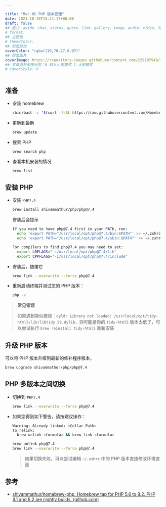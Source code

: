 ```yaml
---

title: "Mac OS PHP 版本管理"
date: 2021-10-10T15:24:17+08:00
draft: false
## 格式：aside、chat、status、quote、link、gallery、image、audio、video，为空则代表标准格式
# format: 
## 主题色
# themeColor: 
## 封面颜色
coverColor: "rgba(119,70,27,0.97)"
## 封面图片
coverImage: https://repository-images.githubusercontent.com/229187949/f140f880-4c25-11eb-8105-aefec9dc7c66
## 文章页封面图分割：0-默认小图模式 1-大图模式
# coverStyle: 0
---
```


## 准备

- 安装 homebrew

    ```bash
    /bin/bash -c "$(curl -fsSL https://raw.githubusercontent.com/Homebrew/install/master/install.sh)"
    ```

- 更新到最新

    ```bash
    brew update
    ```

- 搜索 PHP

    ```bas
    brew search php
    ```

- 查看本机安装的情况

    ```bash
    brew list
    ```

## 安装 PHP

- 安装 `PHP7.4`

    ```bash
    brew install shivammathur/php/php@7.4
    ```

    安装后会提示

    ```bash
    If you need to have php@7.4 first in your PATH, run:
      echo 'export PATH="/usr/local/opt/php@7.4/bin:$PATH"' >> ~/.zshrc
      echo 'export PATH="/usr/local/opt/php@7.4/sbin:$PATH"' >> ~/.zshrc
    
    For compilers to find php@7.4 you may need to set:
      export LDFLAGS="-L/usr/local/opt/php@7.4/lib"
      export CPPFLAGS="-I/usr/local/opt/php@7.4/include"
    ```

    

- 安装后，链接它

    ```bash
    brew link --overwrite --force php@7.4
    ```

- 重新启动终端并测试您的 PHP 版本：

    ```bash
    php -v
    ```

<warning>

> **常见错误**
>
> 如果遇到类似错误：`dyld: Library not loaded: /usr/local/opt/tidy-html5/lib/libtidy.58.dylib`，则可能是你的 `tidy-html5` 版本太低了，可以尝试执行 `brew reinstall tidy-html5` 重新安装

</warning>

## 升级 PHP 版本

可以将 PHP 版本升级到最新的修补程序版本。

```bash
brew upgrade shivammathur/php/php@7.4
```

## PHP 多版本之间切换

- 切换到 `PHP7.4`

    ```bash
    brew link --overwrite --force php@7.4
    ```

- 如果您得到如下警告，请按建议操作：

    ```bash
    Warning: Already linked: <Cellar Path>
    To relink:
      brew unlink <formula> && brew link <formula>
    ```

    ```bash
    brew unlink php@7.4
    brew link --overwrite --force php@7.4
    ```

    <info>

    > 如果切换失败，可以尝试编辑 `~/.zshrc` 中的 PHP 版本直接修改环境变量

    </info>

## 参考

- [shivammathur/homebrew-php: Homebrew tap for PHP 5.6 to 8.2. PHP 8.1 and 8.2 are nightly builds. (github.com)](https://github.com/shivammathur/homebrew-php)


